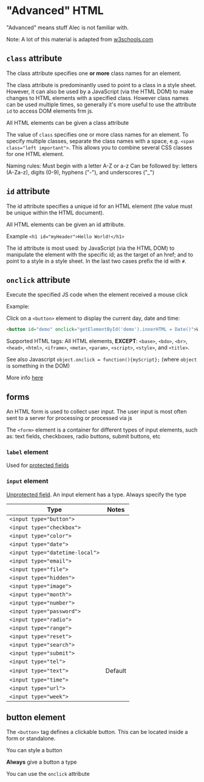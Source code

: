 # "Advanced" HTML

"Advanced" means stuff Alec is not familiar with.

Note: A lot of this material is adapted from [w3schools.com](https://www.w3schools.com/)

## `class` attribute

The class attribute specifies one **or more** class names for an element.

The class attribute is predominantly used to point to a class in a style sheet. However, it can also be used by a JavaScript (via the HTML DOM) to make changes to HTML elements with a specified class. However class names can be used multiple times, so generally it's more useful to use the attribute `id` to access DOM elements frm js.

All HTML elements can be given a class attribute

The value of `class` specifies one or more class names for an element. To specify multiple classes, separate the class names with a space, e.g. `<span class="left important">`. This allows you to combine several CSS classes for one HTML element.

Naming rules: Must begin with a letter A-Z or a-z
Can be followed by: letters (A-Za-z), digits (0-9), hyphens ("-"), and underscores ("_")

## `id` attribute

The id attribute specifies a unique id for an HTML element (the value must be unique within the HTML document).

All HTML elements can be given an id attribute.

Example `<h1 id="myHeader">Hello World!</h1>`

The id attribute is most used: by JavaScript (via the HTML DOM) to manipulate the element with the specific id; as the target of an href; and to point to a style in a style sheet. In the last two cases prefix the id with `#`.

## `onclick` attribute

Execute the specified JS code when the element received a mouse click

Example:

Click on a `<button>` element to display the current day, date and time:

```html
<button id="demo" onclick="getElementById('demo').innerHTML = Date()">What is the time?</button>
```

Supported HTML tags: All HTML elements, **EXCEPT**: `<base>`, `<bdo>`, `<br>`, `<head>`, `<html>`, `<iframe>`, `<meta>`, `<param>`, `<script>`, `<style>`, and `<title>`.

See also Javascript `object.onclick = function(){myScript};` (where `object` is something in the DOM)

More info [here](https://www.w3schools.com/jsref/event_onclick.asp)

## forms

An HTML form is used to collect user input. The user input is most often sent to a server for processing or processed via js

The `<form>` element is a container for different types of input elements, such as: text fields, checkboxes, radio buttons, submit buttons, etc

### `label` element

Used for [protected fields](https://link.springer.com/referenceworkentry/10.1007%2F1-4020-0613-6_14968https://link.springer.com/referenceworkentry/10.1007%2F1-4020-0613-6_14968)

### `input` element

[Unprotected field](https://link.springer.com/referenceworkentry/10.1007%2F1-4020-0613-6_20494). An input element has a type. Always specify the type

| Type                           | Notes                      |
|--------------------------------|----------------------------|
|`<input type="button">`         |                            |
|`<input type="checkbox">`       |                            |
|`<input type="color">`          |                            |
|`<input type="date">`           |                            |
|`<input type="datetime-local">` |                            |
|`<input type="email">`          |                            |
|`<input type="file">`           |                            |
|`<input type="hidden">`         |                            |
|`<input type="image">`          |                            |
|`<input type="month">`          |                            |
|`<input type="number">`         |                            |
|`<input type="password">`       |                            |
|`<input type="radio">`          |                            |
|`<input type="range">`          |                            |
|`<input type="reset">`          |                            |
|`<input type="search">`         |                            |
|`<input type="submit">`         |                            |
|`<input type="tel">`            |                            |
|`<input type="text">`           |  Default                   |
|`<input type="time">`           |                            |
|`<input type="url">`            |                            |
|`<input type="week">`           |                            |


## button element

The `<button>` tag defines a clickable button. This can be located inside a form or standalone.

You can style a button

**Always** give a button a type

You can use the `onclick` attribute
